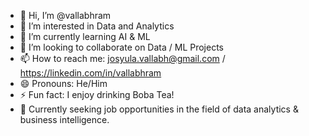 - 👋 Hi, I’m @vallabhram
- 👀 I’m interested in Data and Analytics
- 🌱 I’m currently learning AI &  ML
- 💞️ I’m looking to collaborate on Data / ML Projects
- 📫 How to reach me: josyula.vallabh@gmail.com /  https://linkedin.com/in/vallabhram
- 😄 Pronouns: He/Him
- ⚡ Fun fact: I enjoy drinking Boba Tea!
- 💼 Currently seeking job opportunities in the field of data analytics & business intelligence. 

<!---
vallabhram/vallabhram is a ✨ special ✨ repository because its `README.md` (this file) appears on your GitHub profile.
You can click the Preview link to take a look at your changes.
--->
